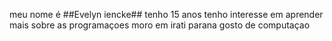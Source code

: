 meu nome é ##Evelyn iencke##
tenho 15 anos 
tenho interesse em aprender mais sobre as programaçoes 
moro em irati parana 
gosto de computaçao 

